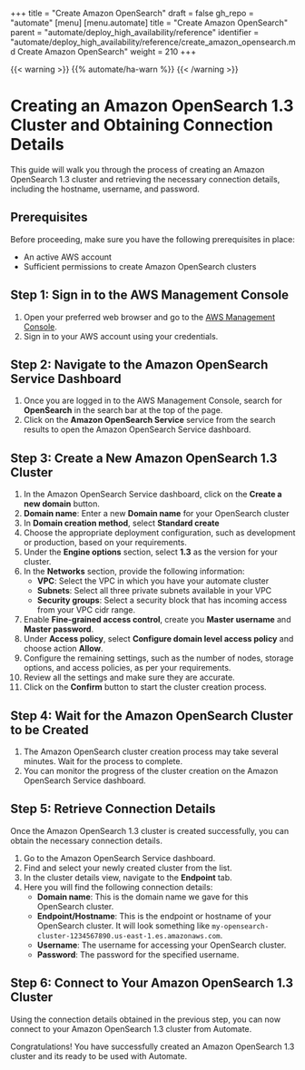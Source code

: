 +++
title = "Create Amazon OpenSearch"
draft = false
gh_repo = "automate"
[menu]
  [menu.automate]
    title = "Create Amazon OpenSearch"
    parent = "automate/deploy_high_availability/reference"
    identifier = "automate/deploy_high_availability/reference/create_amazon_opensearch.md Create Amazon OpenSearch"
    weight = 210
+++

{{< warning >}}
{{% automate/ha-warn %}}
{{< /warning >}}

# Creating an Amazon OpenSearch 1.3 Cluster and Obtaining Connection Details

This guide will walk you through the process of creating an Amazon OpenSearch 1.3 cluster and retrieving the necessary connection details, including the hostname, username, and password.

## Prerequisites
Before proceeding, make sure you have the following prerequisites in place:
- An active AWS account
- Sufficient permissions to create Amazon OpenSearch clusters

## Step 1: Sign in to the AWS Management Console
1. Open your preferred web browser and go to the [AWS Management Console](https://console.aws.amazon.com/).
2. Sign in to your AWS account using your credentials.

## Step 2: Navigate to the Amazon OpenSearch Service Dashboard
1. Once you are logged in to the AWS Management Console, search for **OpenSearch** in the search bar at the top of the page.
2. Click on the **Amazon OpenSearch Service** service from the search results to open the Amazon OpenSearch Service dashboard.

## Step 3: Create a New Amazon OpenSearch 1.3 Cluster
1. In the Amazon OpenSearch Service dashboard, click on the **Create a new domain** button.
2. **Domain name**: Enter a new **Domain name** for your OpenSearch cluster
3. In **Domain creation method**, select **Standard create**
4. Choose the appropriate deployment configuration, such as development or production, based on your requirements.
5. Under the **Engine options** section, select **1.3** as the version for your cluster.
6. In the **Networks** section, provide the following information:
   - **VPC**: Select the VPC in which you have your automate cluster
   - **Subnets**: Select all three private subnets available in your VPC
   - **Security groups**: Select a security block that has incoming access from your VPC cidr range.
7. Enable **Fine-grained access control**, create you **Master username** and **Master password**.
8. Under **Access policy**, select **Configure domain level access policy** and choose action **Allow**.
9. Configure the remaining settings, such as the number of nodes, storage options, and access policies, as per your requirements.
10. Review all the settings and make sure they are accurate.
11. Click on the **Confirm** button to start the cluster creation process.

## Step 4: Wait for the Amazon OpenSearch Cluster to be Created
1. The Amazon OpenSearch cluster creation process may take several minutes. Wait for the process to complete.
2. You can monitor the progress of the cluster creation on the Amazon OpenSearch Service dashboard.

## Step 5: Retrieve Connection Details
Once the Amazon OpenSearch 1.3 cluster is created successfully, you can obtain the necessary connection details.

1. Go to the Amazon OpenSearch Service dashboard.
2. Find and select your newly created cluster from the list.
3. In the cluster details view, navigate to the **Endpoint** tab.
4. Here you will find the following connection details:
   - **Domain name**: This is the domain name we gave for this OpenSearch cluster.
   - **Endpoint/Hostname**: This is the endpoint or hostname of your OpenSearch cluster. It will look something like `my-opensearch-cluster-1234567890.us-east-1.es.amazonaws.com`.
   - **Username**: The username for accessing your OpenSearch cluster.
   - **Password**: The password for the specified username.

## Step 6: Connect to Your Amazon OpenSearch 1.3 Cluster
Using the connection details obtained in the previous step, you can now connect to your Amazon OpenSearch 1.3 cluster from Automate.

Congratulations! You have successfully created an Amazon OpenSearch 1.3 cluster and its ready to be used with Automate.